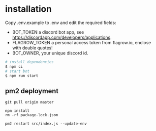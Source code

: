 # installation

Copy .env.example to .env and edit the required fields:

- BOT_TOKEN a discord bot app, see https://discordapp.com/developers/applications.
- FLAGROW_TOKEN a personal access token from flagrow.io, enclose with double quotes!
- BOT_OWNER, your unique discord id.

```bash
# install dependencies
$ npm ci
# start bot
$ npm run start
```

## pm2 deployment

```
git pull origin master

npm install
rm -rf package-lock.json

pm2 restart src/index.js --update-env
```

